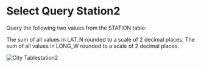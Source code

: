 # Select Query Station2
Query the following two values from the STATION table:

The sum of all values in LAT_N rounded to a scale of 2 decimal places.
The sum of all values in LONG_W rounded to a scale of 2 decimal places.


![City Tablestation2](https://s3.amazonaws.com/hr-challenge-images/9336/1449345840-5f0a551030-Station.jpg)
